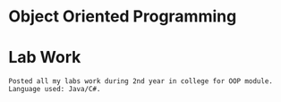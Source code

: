 # Object Oriented Programming 

# Lab Work
	Posted all my labs work during 2nd year in college for OOP module.
	Language used: Java/C#.	
